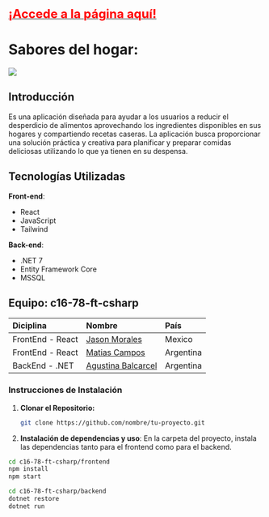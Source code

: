 [<span style="font-size: 24px; color: red;">**¡Accede a la página aquí!**</span>](https://zero-waste-497f3.web.app/)

# Sabores del hogar:

![](./Frontend/src/image/videoApp.gif)

## Introducción

Es una aplicación diseñada para ayudar a los usuarios a reducir el
desperdicio de alimentos aprovechando los ingredientes disponibles en sus hogares y
compartiendo recetas caseras. La aplicación busca proporcionar una solución práctica y creativa
para planificar y preparar comidas deliciosas utilizando lo que ya tienen en su despensa.

## Tecnologías Utilizadas

**Front-end**:

- React
- JavaScript
- Tailwind

**Back-end**:

- .NET 7
- Entity Framework Core
- MSSQL

## Equipo: c16-78-ft-csharp

| Diciplina        | Nombre                                           | País      |
| :--------------- | :----------------------------------------------- | :-------- |
| FrontEnd - React | [Jason Morales](https://github.com/jasonmrr)     | Mexico    |
| FrontEnd - React | [Matias Campos](https://github.com/2022matias)   | Argentina |
| BackEnd - .NET   | [Agustina Balcarcel](https://github.com/agusbcl) | Argentina |

### Instrucciones de Instalación

1. **Clonar el Repositorio:**

   ```bash
   git clone https://github.com/nombre/tu-proyecto.git

   ```

2. **Instalación de dependencias y uso**:
   En la carpeta del proyecto, instala las dependencias tanto para el frontend como para el backend.

```bash
cd c16-78-ft-csharp/frontend
npm install
npm start

```

```bash
cd c16-78-ft-csharp/backend
dotnet restore
dotnet run
```
